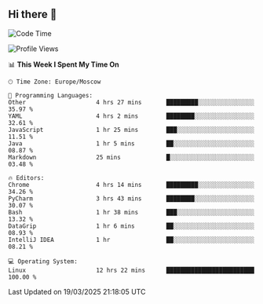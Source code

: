 ## Hi there 👋
<!--START_SECTION:waka-->
![Code Time](http://img.shields.io/badge/Code%20Time-4%2C792%20hrs%2027%20mins-blue)

![Profile Views](http://img.shields.io/badge/Profile%20Views-2-blue)

📊 **This Week I Spent My Time On** 

```text
🕑︎ Time Zone: Europe/Moscow

💬 Programming Languages: 
Other                    4 hrs 27 mins       █████████░░░░░░░░░░░░░░░░   35.97 % 
YAML                     4 hrs 2 mins        ████████░░░░░░░░░░░░░░░░░   32.61 % 
JavaScript               1 hr 25 mins        ███░░░░░░░░░░░░░░░░░░░░░░   11.51 % 
Java                     1 hr 5 mins         ██░░░░░░░░░░░░░░░░░░░░░░░   08.87 % 
Markdown                 25 mins             █░░░░░░░░░░░░░░░░░░░░░░░░   03.48 % 

🔥 Editors: 
Chrome                   4 hrs 14 mins       █████████░░░░░░░░░░░░░░░░   34.26 % 
PyCharm                  3 hrs 43 mins       ████████░░░░░░░░░░░░░░░░░   30.07 % 
Bash                     1 hr 38 mins        ███░░░░░░░░░░░░░░░░░░░░░░   13.32 % 
DataGrip                 1 hr 6 mins         ██░░░░░░░░░░░░░░░░░░░░░░░   08.93 % 
IntelliJ IDEA            1 hr                ██░░░░░░░░░░░░░░░░░░░░░░░   08.21 % 

💻 Operating System: 
Linux                    12 hrs 22 mins      █████████████████████████   100.00 % 
```


 Last Updated on 19/03/2025 21:18:05 UTC
<!--END_SECTION:waka-->
<!--
**w3ll1ngt/w3ll1ngt** is a ✨ _special_ ✨ repository because its `README.md` (this file) appears on your GitHub profile.

Here are some ideas to get you started:

- 🔭 I’m currently working on ...
- 🌱 I’m currently learning ...
- 👯 I’m looking to collaborate on ...
- 🤔 I’m looking for help with ...
- 💬 Ask me about ...
- 📫 How to reach me: ...
- 😄 Pronouns: ...
- ⚡ Fun fact: ...
-->
